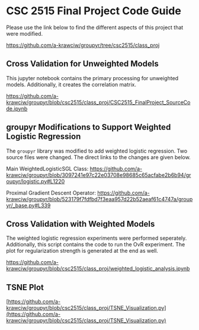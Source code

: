 # CSC 2515 Final Project Code Guide
Please use the link below to find the different
aspects of this project that were modified.

[https://github.com/a-krawciw/groupyr/tree/csc2515/class_proj
](https://github.com/a-krawciw/groupyr/blob/csc2515/class_proj/TSNE_Visualization.py)

## Cross Validation for Unweighted Models
This jupyter notebook contains the primary processing for
unweighted models.
Additionally, it creates the correlation matrix.


[https://github.com/a-krawciw/groupyr/blob/csc2515/class_proj/CSC2515_FinalProject_SourceCode.ipynb
](https://github.com/a-krawciw/groupyr/blob/csc2515/class_proj/TSNE_Visualization.py)

## groupyr Modifications to Support Weighted Logistic Regression

The `groupyr` library was modified to add
weighted logistic regression. Two source files were changed. The direct links to the changes are given below.

Main WeightedLogisticSGL Class:
[https://github.com/a-krawciw/groupyr/blob/3097241e97c22e03708e98685c65acfabe2b6b94/groupyr/logistic.py#L1220
](https://github.com/a-krawciw/groupyr/blob/csc2515/class_proj/TSNE_Visualization.py)

Proximal Gradient Descent Operator:
[https://github.com/a-krawciw/groupyr/blob/523179f7fdfbd7f3eaa957d22b52aeaf61c4747a/groupyr/_base.py#L339
](https://github.com/a-krawciw/groupyr/blob/csc2515/class_proj/TSNE_Visualization.py)

## Cross Validation with Weighted Models
The weighted logistic regression experiments were performed seperately.
Additionally, this script contains the code to run the OvR experiment.
The plot for regularization strength is generated at the end as well.

[https://github.com/a-krawciw/groupyr/blob/csc2515/class_proj/weighted_logistic_analysis.ipynb
](https://github.com/a-krawciw/groupyr/blob/csc2515/class_proj/TSNE_Visualization.py)

## TSNE Plot
[https://github.com/a-krawciw/groupyr/blob/csc2515/class_proj/TSNE_Visualization.py](https://github.com/a-krawciw/groupyr/blob/csc2515/class_proj/TSNE_Visualization.py)